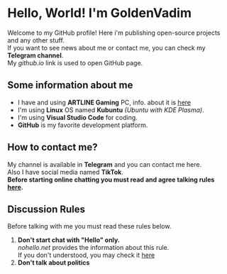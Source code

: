 # Hello, World! I'm GoldenVadim
Welcome to my GitHub profile! Here i'm publishing open-source projects and any other stuff.  
If you want to see news about me or contact me, you can check my **Telegram channel**.  
My *github.io* link is used to open GitHub page.
## Some information about me
* I have and using **ARTLINE Gaming** PC, info. about it is [here](https://hard.rozetka.com.ua/artline_x64v12/p351145518/)
* I'm using **Linux** OS named **Kubuntu** *(Ubuntu with KDE Plasma)*.
* I'm using **Visual Studio Code** for coding.
* **GitHub** is my favorite development platform.
## How to contact me?
My channel is available in **Telegram** and you can contact me here.  
Also I have social media named **TikTok**.  
**Before starting online chatting you must read and agree talking rules [here](#discussion-rules).**
## Discussion Rules
Before talking with me you must read these rules below.
1. **Don't start chat with "Hello" only.**  
   *nohello.net* provides the information about this rule.  
   If you don't understood, you may check it [here](https://www.nohello.net/)
2. **Don't talk about politics**
